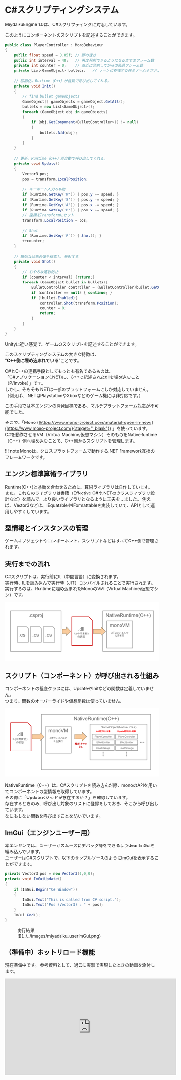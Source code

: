 # C#スクリプティングシステム

MiydaikuEngine 1.0は、C#スクリプティングに対応しています。 

このようにコンポーネントのスクリプトを記述することができます。
```csharp title="弾を発射するPlayerのスクリプト"
public class PlayerController : MonoBehaviour
{
    public float speed = 0.05f; // 弾の速さ
    public int interval = 40;   // 再度発射できるようになるまでのフレーム数
    private int counter = 0;    // 直近に発射してからの経過フレーム数
    private List<GameObject> bullets;   // シーンに存在する弾のゲームオブジェクト
    
    // 初期化。Runtime（C++）が自動で呼び出してくれる。
    private void Init()
    {
        // find bullet gameobjects
        GameObject[] gameObjects = gameObject.GetAll();
        bullets = new List<GameObject>();
        foreach (GameObject obj in gameObjects)
        {
            if (obj.GetComponent<BulletController>() != null)
            {
                bullets.Add(obj);
            }
        }
    }

    // 更新。Runtime（C++）が自動で呼び出してくれる。
    private void Update()
    {
        Vector3 pos;
        pos = transform.LocalPosition;

        // キーボード入力＆移動
        if (Runtime.GetKey('W')) { pos.y += speed; }
        if (Runtime.GetKey('S')) { pos.y -= speed; }
        if (Runtime.GetKey('A')) { pos.x -= speed; }
        if (Runtime.GetKey('D')) { pos.x += speed; }
        // 座標をTransformにセット
        transform.LocalPosition = pos;

        // Shot
        if (Runtime.GetKey('P')) { Shot(); }
        ++counter;
    }

    // 無効な状態の弾を検索し、発射する
    private void Shot()
    {            
        // むやみな連射防止
        if (counter < interval) {return;}
        foreach (GameObject bullet in bullets){
            BulletController controller = (BulletController)bullet.GetComponent<BulletController>();
            if (controller == null) { continue; }
            if (!bullet.Enabled){
                controller.Shot(transform.Position);
                counter = 0;
                return;
            }
        }
    }
}
```

Unityに近い感覚で、ゲームのスクリプトを記述することができます。  

このスクリプティングシステムの大きな特徴は、  
”**C++側に埋め込まれている**”ことです。  

C#とC++の連携手段としてもっとも有名であるものは、  
「C#アプリケーション(.NET)に、C++で記述されたdllを埋め込むこと（P/Invoke）」です。  
しかし、そもそも.NETは一部のプラットフォームにしか対応していません。  
（例えば、.NETはPlaystationやXboxなどのゲーム機には非対応です。）  

この手段では本エンジンの開発目標である、マルチプラットフォーム対応が不可能でした。  
  
そこで、「Mono ([https://www.mono-project.com/:material-open-in-new:](https://www.mono-project.com/){:target="_blank"}) 」を使っています。  
C#を動作させるVM（Virtual Machine/仮想マシン）そのものをNativeRuntime（C++）側へ埋め込むことで、C++側からスクリプトを管理します。  

!!! note
    Monoは、クロスプラットフォームで動作する.NET Framework互換のフレームワークです。


## エンジン標準算術ライブラリ

Runtime(C++)と挙動を合わせるために、算術ライブラリは自作しています。  
また、これらのライブラリは書籍（Effective C#や.NETのクラスライブラリ設計など）を読んで、より良いライブラリとなるように工夫をしました。
例えば、Vector3などは、IEquatableやIFormattableを実装していて、APIとして運用しやすくしています。  

## 型情報とインスタンスの管理

ゲームオブジェクトやコンポーネント、スクリプトなどはすべてC++側で管理されます。  

## 実行までの流れ

C#スクリプトは、実行前にIL（中間言語）に変換されます。  
実行時、ILを読み込んで実行時（JIT）コンパイルされることで実行されます。
実行するのは、Runtimeに埋め込まれたMonoのVM（Virtual Machine/仮想マシン）です。

![](../../images/CSScriptSystem_Flow.svg)


## スクリプト（コンポーネント）が呼び出される仕組み

コンポーネントの基底クラスには、UpdateやInitなどの関数は定義していません。  
つまり、関数のオーバーライドや仮想関数は使っていません。  
  
![](../../images/CSScriptSystem_EventFunction.svg)

NativeRuntime（C++）は、C#スクリプトを読み込んだ際、monoのAPIを用いてコンポーネントの型情報を取得しています。  
その際に「Updateメソッドが存在するか？」を確認しています。  
存在するときのみ、呼び出し対象のリストに登録をしておき、そこから呼び出しています。  
なにもしない関数を呼び出すことを防いでいます。  


## ImGui（エンジンユーザー用）

本エンジンでは、ユーザーがスムーズにデバッグ等をできるようdear ImGuiを組み込んでいます。  
ユーザーはC#スクリプトで、以下のサンプルソースのようにImGuiを表示することができます。

```C# title="C#スクリプトからImGuiウィンドウを表示"
private Vector3 pos = new Vector3(0,0,0);
private void ImGuiUpdate()
{
    if (ImGui.Begin("C# Window"))
    {
        ImGui.Text("This is called from C# script.");
        ImGui.Text("Pos (Vector3) : " + pos);
    }
    ImGui.End();
}
```


<figure markdown>
<figcaption>実行結果</figcaption>
![](../../images/miyadaiku_userImGui.png)
</figure>


## （準備中）ホットリロード機能

現在準備中です。
参考資料として、過去に実験で実現したときの動画を添付します。  

<iframe width="560" height="315" src="https://www.youtube.com/embed/8zmDZixBNWM" title="YouTube video player" frameborder="0" allow="accelerometer; autoplay; clipboard-write; encrypted-media; gyroscope; picture-in-picture" allowfullscreen></iframe>

